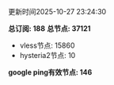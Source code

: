 更新时间2025-10-27 23:24:30

**总订阅: 188**
**总节点: 37121**
- vless节点: 15860
- hysteria2节点: 10

**google ping有效节点: 146**
